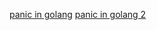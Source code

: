 



[panic in golang](https://www.ardanlabs.com/blog/2015/01/stack-traces-in-go.html)
[panic in golang 2](https://www.joeshaw.org/understanding-go-panic-output/)